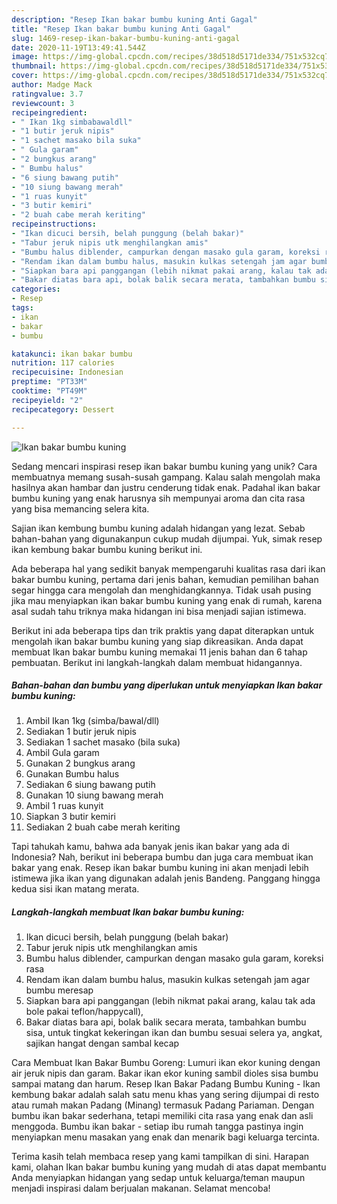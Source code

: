 ```yaml
---
description: "Resep Ikan bakar bumbu kuning Anti Gagal"
title: "Resep Ikan bakar bumbu kuning Anti Gagal"
slug: 1469-resep-ikan-bakar-bumbu-kuning-anti-gagal
date: 2020-11-19T13:49:41.544Z
image: https://img-global.cpcdn.com/recipes/38d518d5171de334/751x532cq70/ikan-bakar-bumbu-kuning-foto-resep-utama.jpg
thumbnail: https://img-global.cpcdn.com/recipes/38d518d5171de334/751x532cq70/ikan-bakar-bumbu-kuning-foto-resep-utama.jpg
cover: https://img-global.cpcdn.com/recipes/38d518d5171de334/751x532cq70/ikan-bakar-bumbu-kuning-foto-resep-utama.jpg
author: Madge Mack
ratingvalue: 3.7
reviewcount: 3
recipeingredient:
- " Ikan 1kg simbabawaldll"
- "1 butir jeruk nipis"
- "1 sachet masako bila suka"
- " Gula garam"
- "2 bungkus arang"
- " Bumbu halus"
- "6 siung bawang putih"
- "10 siung bawang merah"
- "1 ruas kunyit"
- "3 butir kemiri"
- "2 buah cabe merah keriting"
recipeinstructions:
- "Ikan dicuci bersih, belah punggung (belah bakar)"
- "Tabur jeruk nipis utk menghilangkan amis"
- "Bumbu halus diblender, campurkan dengan masako gula garam, koreksi rasa"
- "Rendam ikan dalam bumbu halus, masukin kulkas setengah jam agar bumbu meresap"
- "Siapkan bara api panggangan (lebih nikmat pakai arang, kalau tak ada bole pakai teflon/happycall),"
- "Bakar diatas bara api, bolak balik secara merata, tambahkan bumbu sisa, untuk tingkat kekeringan ikan dan bumbu sesuai selera ya, angkat, sajikan hangat dengan sambal kecap"
categories:
- Resep
tags:
- ikan
- bakar
- bumbu

katakunci: ikan bakar bumbu 
nutrition: 117 calories
recipecuisine: Indonesian
preptime: "PT33M"
cooktime: "PT49M"
recipeyield: "2"
recipecategory: Dessert

---
```



![Ikan bakar bumbu kuning](https://img-global.cpcdn.com/recipes/38d518d5171de334/751x532cq70/ikan-bakar-bumbu-kuning-foto-resep-utama.jpg)

Sedang mencari inspirasi resep ikan bakar bumbu kuning yang unik? Cara membuatnya memang susah-susah gampang. Kalau salah mengolah maka hasilnya akan hambar dan justru cenderung tidak enak. Padahal ikan bakar bumbu kuning yang enak harusnya sih mempunyai aroma dan cita rasa yang bisa memancing selera kita.

Sajian ikan kembung bumbu kuning adalah hidangan yang lezat. Sebab bahan-bahan yang digunakanpun cukup mudah dijumpai. Yuk, simak resep ikan kembung bakar bumbu kuning berikut ini.

Ada beberapa hal yang sedikit banyak mempengaruhi kualitas rasa dari ikan bakar bumbu kuning, pertama dari jenis bahan, kemudian pemilihan bahan segar hingga cara mengolah dan menghidangkannya. Tidak usah pusing jika mau menyiapkan ikan bakar bumbu kuning yang enak di rumah, karena asal sudah tahu triknya maka hidangan ini bisa menjadi sajian istimewa.


Berikut ini ada beberapa tips dan trik praktis yang dapat diterapkan untuk mengolah ikan bakar bumbu kuning yang siap dikreasikan. Anda dapat membuat Ikan bakar bumbu kuning memakai 11 jenis bahan dan 6 tahap pembuatan. Berikut ini langkah-langkah dalam membuat hidangannya.

<!--inarticleads1-->

##### Bahan-bahan dan bumbu yang diperlukan untuk menyiapkan Ikan bakar bumbu kuning:

1. Ambil  Ikan 1kg (simba/bawal/dll)
1. Sediakan 1 butir jeruk nipis
1. Sediakan 1 sachet masako (bila suka)
1. Ambil  Gula garam
1. Gunakan 2 bungkus arang
1. Gunakan  Bumbu halus
1. Sediakan 6 siung bawang putih
1. Gunakan 10 siung bawang merah
1. Ambil 1 ruas kunyit
1. Siapkan 3 butir kemiri
1. Sediakan 2 buah cabe merah keriting


Tapi tahukah kamu, bahwa ada banyak jenis ikan bakar yang ada di Indonesia? Nah, berikut ini beberapa bumbu dan juga cara membuat ikan bakar yang enak. Resep ikan bakar bumbu kuning ini akan menjadi lebih istimewa jika ikan yang digunakan adalah jenis Bandeng. Panggang hingga kedua sisi ikan matang merata. 

<!--inarticleads2-->

##### Langkah-langkah membuat Ikan bakar bumbu kuning:

1. Ikan dicuci bersih, belah punggung (belah bakar)
1. Tabur jeruk nipis utk menghilangkan amis
1. Bumbu halus diblender, campurkan dengan masako gula garam, koreksi rasa
1. Rendam ikan dalam bumbu halus, masukin kulkas setengah jam agar bumbu meresap
1. Siapkan bara api panggangan (lebih nikmat pakai arang, kalau tak ada bole pakai teflon/happycall),
1. Bakar diatas bara api, bolak balik secara merata, tambahkan bumbu sisa, untuk tingkat kekeringan ikan dan bumbu sesuai selera ya, angkat, sajikan hangat dengan sambal kecap


Cara Membuat Ikan Bakar Bumbu Goreng: Lumuri ikan ekor kuning dengan air jeruk nipis dan garam. Bakar ikan ekor kuning sambil dioles sisa bumbu sampai matang dan harum. Resep Ikan Bakar Padang Bumbu Kuning - Ikan kembung bakar adalah salah satu menu khas yang sering dijumpai di resto atau rumah makan Padang (Minang) termasuk Padang Pariaman. Dengan bumbu ikan bakar sederhana, tetapi memiliki cita rasa yang enak dan asli menggoda. Bumbu ikan bakar - setiap ibu rumah tangga pastinya ingin menyiapkan menu masakan yang enak dan menarik bagi keluarga tercinta. 

Terima kasih telah membaca resep yang kami tampilkan di sini. Harapan kami, olahan Ikan bakar bumbu kuning yang mudah di atas dapat membantu Anda menyiapkan hidangan yang sedap untuk keluarga/teman maupun menjadi inspirasi dalam berjualan makanan. Selamat mencoba!
